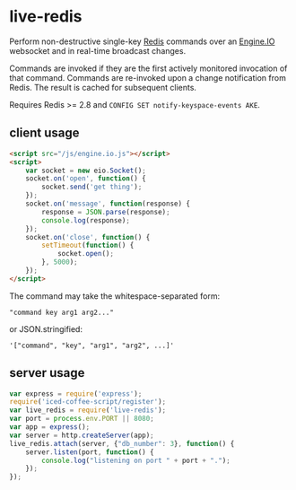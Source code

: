live-redis
==========

Perform non-destructive single-key [Redis](http://redis.io/) commands
over an [Engine.IO](https://github.com/LearnBoost/engine.io) websocket
and in real-time broadcast changes.

Commands are invoked if they are the first actively monitored
invocation of that command.  Commands are re-invoked upon a change
notification from Redis.  The result is cached for subsequent clients.

Requires Redis >= 2.8 and `CONFIG SET notify-keyspace-events AKE`.

client usage
------------

```html
<script src="/js/engine.io.js"></script>
<script>
    var socket = new eio.Socket();
    socket.on('open', function() {
        socket.send('get thing');
    });
    socket.on('message', function(response) {
        response = JSON.parse(response);
        console.log(response);
    });
    socket.on('close', function() {
        setTimeout(function() {
            socket.open();
        }, 5000);
    });
</script>
```

The command may take the whitespace-separated form:

    "command key arg1 arg2..."

or JSON.stringified:

    '["command", "key", "arg1", "arg2", ...]'


server usage
------------

```javascript
var express = require('express');
require('iced-coffee-script/register');
var live_redis = require('live-redis');
var port = process.env.PORT || 8080;
var app = express();
var server = http.createServer(app);
live_redis.attach(server, {"db_number": 3}, function() {
    server.listen(port, function() {
        console.log("listening on port " + port + ".");
    });
});
```
